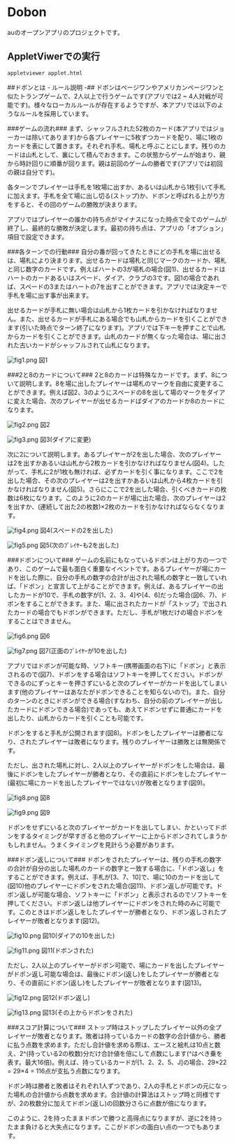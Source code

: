 # Dobon
auのオープンアプリのプロジェクトです。

## AppletViwerでの実行
```bash
appletviewer applet.html
```

##ドボンとは - ルール説明 -##
ドボンはページワンやアメリカンページワンと似たトランプゲームで、2人以上で行うゲームです(アプリでは2 ~ 4人対戦が可能です)。様々なローカルルールが存在するようですが、本アプリでは以下のようなルールを採用しています。

###ゲームの流れ###
まず、シャッフルされた52枚のカード(本アプリではジョーカーは除いてあります)から各プレイヤーに5枚ずつカードを配り、場に1枚のカードを表にして置きます。それぞれ手札、場札と呼ぶことにします。残りのカードは山札として、裏にして積んでおきます。この状態からゲームが始まり、親から時計回りに順番が回ります。親は前回のゲームの勝者です(アプリでは初回の親は自分です)。

各ターンでプレイヤーは手札を1枚場に出すか、あるいは山札から1枚引いて手札に加えます。手札を全て場に出し切る(ストップ)か、ドボンと呼ばれる上がり方をすると、その回のゲームの勝敗が決まります。

アプリではプレイヤーの誰かの持ち点がマイナスになった時点で全てのゲームが終了し、最終的な勝敗が決定します。最初の持ち点は、アプリの「オプション」項目で設定できます。

###各ターンでの行動###
自分の番が回ってきたときにどの手札を場に出せるは、場札により決まります。出せるカードは場札と同じマークのカードか、場札と同じ数字のカードです。例えばハートの3が場札の場合(図1)、出せるカードはハートのカードあるいはスペード、ダイア、クラブの3です。図1の場合であれば、スペードの3またはハートの7を出すことができます。アプリでは決定キーで手札を場に出す事が出来ます。

出せるカードが手札に無い場合は山札から1枚カードを引かなければなりません。また、出せるカードが手札にある場合でも山札からカードを引くことができます(引いた時点でターン終了になります)。アプリでは下キーを押すことで山札からカードを引くことができます。山札のカードが無くなった場合は、場に出された古いカードがシャッフルされて山札になります。

![fig1.png](https://bitbucket.org/repo/oyXobb/images/96683184-fig1.png "図1")
図1

###2と8のカードについて###
2と8のカードは特殊なカードです。まず、8について説明します。8を場に出したプレイヤーは場札のマークを自由に変更することができます。例えば図2、3のようにスペードの8を出して場のマークをダイアに変えた場合、次のプレイヤーが出せるカードばダイアのカードか8のカードになります。

![fig2.png](https://bitbucket.org/repo/oyXobb/images/2467151967-fig2.png "図2")
図2

![fig3.png](https://bitbucket.org/repo/oyXobb/images/3731763054-fig3.png "図3\(ダイアに変更\)")
図3(ダイアに変更)

次に2について説明します。あるプレイヤーが2を出した場合、次のプレイヤーは2を出すかあるいは山札から2枚カードを引かなければなりません(図4)。したがって、手札に2が1枚も無ければ、必ずカードを引く事になります。ここで2を出した場合、その次のプレイヤーは2を出すかあるいは山札から4枚カードを引かなければなりません(図5)。さらにここで2を出した場合、引くべきカードの枚数は6枚になります。このように2のカードが場に出た場合、次のプレイヤーは2を出すか、(連続して出た2の枚数)×2枚のカードを引かなければならなくなります。

![fig4.png](https://bitbucket.org/repo/oyXobb/images/1015557540-fig4.png "図4\(スペードの2を出した\)")
図4(スペードの2を出した)

![fig5.png](https://bitbucket.org/repo/oyXobb/images/615574831-fig5.png "図5\(次のﾌﾟﾚｲﾔｰも2を出した\)")
図5(次のﾌﾟﾚｲﾔｰも2を出した)

###ドボンについて###
ゲームの名前にもなっているドボンは上がり方の一つであり、このゲームで最も面白く重要なイベントです。あるプレイヤーが場にカードを出した際に、自分の手札の数字の合計が出された場札の数字と一致していれば、「ドボン」と宣言して上がることができます。例えば、あるプレイヤーの出したカードが10で、手札の数字が[1、2、3、4]や[4、6]だった場合(図6、7)、ドボンをすることができます。また、場に出されたカードが「ストップ」で出されたカードの場合でもドボンができます。ただし、手札が1枚だけの場合ドボンをすることはできません。

![fig6.png](https://bitbucket.org/repo/oyXobb/images/1938766907-fig6.png "図6")
図6

![fig7.png](https://bitbucket.org/repo/oyXobb/images/3542392784-fig7.png "図7\(正面のﾌﾟﾚｲﾔｰが10を出した\)")
図7(正面のﾌﾟﾚｲﾔｰが10を出した)

アプリではドボンが可能な時、ソフトキー(携帯画面の右下)に「ドボン」と表示されるので(図7)、ドボンをする場合はソフトキーを押してください。ドボンができるのにずっとキーを押さずにいると次のプレイヤーがカードを出してしまいます(他のプレイヤーはあなたがドボンできることを知らないので)。また、自分のターンのときにドボンができる場合(すなわち、自分の前のプレイヤーが出したカードにドボンできる場合)であっても、あえてドボンせずに普通にカードを出したり、山札からカードを引くことも可能です。

ドボンをすると手札が公開されます(図8)。ドボンをしたプレイヤーは勝者になり、されたプレイヤーは敗者になります。残りのプレイヤーは勝敗とは無関係です。

ただし、出された場札に対し、2人以上のプレイヤーがドボンをした場合は、最後にドボンをしたプレイヤーが勝者となり、その直前にドボンをしたプレイヤー(最初に場にカードを出したプレイヤーではない)が敗者となります(図9)。

![fig8.png](https://bitbucket.org/repo/oyXobb/images/3236254135-fig8.png "図8")
図8

![fig9.png](https://bitbucket.org/repo/oyXobb/images/4038735061-fig9.png "図9")
図9

ドボンをせずにいると次のプレイヤーがカードを出してしまい、かといってドボンをするタイミングが早すぎると他のプレイヤーに上からドボンされてしまうかもしれません。うまくタイミングを見計らう必要があります。

###ドボン返しについて###
ドボンをされたプレイヤーは、残りの手札の数字の合計が自分の出した場札のカードの数字と一致する場合に、「ドボン返し」をすることができます。例えば、手札が[3、7、10]で、場に10のカードを出して(図10)他のプレイヤーにドボンをされた場合(図11)、ドボン返しが可能です。ドボン返しが可能な場合、ソフトキーに「ドボン」と表示されるのでソフトキーを押してください。ドボン返しは他プレイヤーにドボンをされた時のみに可能です。このときはドボン返しをしたプレイヤーが勝者となり、ドボン返しされたプレイヤーが敗者となります(図12)。

![fig10.png](https://bitbucket.org/repo/oyXobb/images/2755516703-fig10.png "図10\(ダイアの10を出した\)")
図10(ダイアの10を出した)

![fig11.png](https://bitbucket.org/repo/oyXobb/images/3175531293-fig11.png "図11\(ドボンされた\)")
図11(ドボンされた)

ただし、2人以上のプレイヤーがドボン可能で、場にカードを出したプレイヤーがドボン返し可能な場合は、最後にドボン(返し)をしたプレイヤーが勝者となり、その直前にドボン(返し)をしたプレイヤーが敗者となります(図13)。

![fig12.png](https://bitbucket.org/repo/oyXobb/images/3134593162-fig12.png "図12\(ドボン返し\)")
図12(ドボン返し)

![fig13.png](https://bitbucket.org/repo/oyXobb/images/3647630592-fig13.png "図13\(その上からドボンをされた\)")
図13(その上からドボンをされた)

###スコア計算について###
ストップ時はストップしたプレイヤー以外の全プレイヤーが敗者となります。敗者は持っているカードの数字の合計値から、勝者に払う点数を求めます。ただし合計値を求める際は、エースと絵札は10点と数え、2^(持っている2の枚数)分だけ合計値を倍にして点数にします(^はべき乗を表す。最大16倍)。例えば、持っているカードが[1、2、2、5、J]の場合、29×22 = 29×4 = 116点が支払う点数になります。

ドボン時は勝者と敗者はそれぞれ1人ずつであり、2人の手札とドボンの元になった場札の合計値から点数を求めます。合計値の計算法はストップ時と同様ですが、2の枚数分に加えてドボン(返し)の回数分さらに点数が倍になります。

このように、2を持ったままドボンで勝つと高得点になりますが、逆に2を持ったまま負けると大失点になります。ここがドボンの面白い点の一つでもあります。
